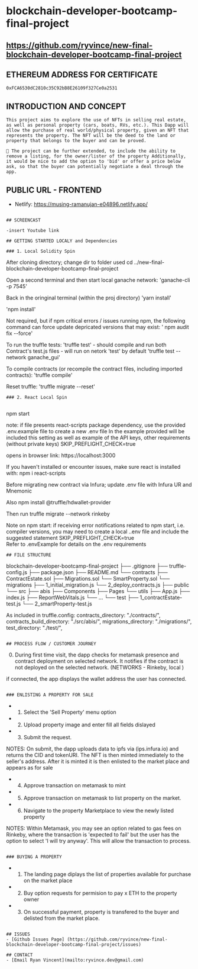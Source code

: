 # blockchain-developer-bootcamp-final-project

## https://github.com/ryvince/new-final-blockchain-developer-bootcamp-final-project

## ETHEREUM ADDRESS FOR CERTIFICATE 

```
0xFCA6530dC2810c35C92bB8E26109f327Ce0a2531
```

## INTRODUCTION AND CONCEPT

```
This project aims to explore the use of NFTs in selling real estate, as well as personal property (cars, boats, RVs, etc.). This Dapp will allow the purchase of real world/physical property, given an NFT that represents the property. The NFT will be the deed to the land or property that belongs to the buyer and can be proved. 

🚀 The project can be further extended, to include the ability to remove a listing, for the owner/lister of the property Additionally, it would be nice to add the option to 'bid' or offer a price below ask, so that the buyer can potentially negotiate a deal through the app.

```
## PUBLIC URL - FRONTEND

- Netlify: https://musing-ramanujan-e04896.netlify.app/
  
```

## SCREENCAST

-insert Youtube link

## GETTING STARTED LOCALY and Dependencies

### 1. Local Solidity Spin
```
After cloning directory; change dir to folder used
cd ../new-final-blockchain-developer-bootcamp-final-project

Open a second terminal and then start local ganache network: 
'ganache-cli -p 7545'

Back in the oringinal terminal (within the proj directory)
'yarn install'

'npm install'

Not required, but if npm critical errors / issues running npm, the following command can force update depricated versions that may exist:
' npm audit fix --force'

To run the truffle tests:
'truffle test' - should compile and run both Contract's test.js files - will run on netork 'test' by default
'truffle test --network ganache_gui' 

To compile contracts (or recompile the contract files, including imported contracts):
'truffle compile' 

Reset truffle:
'truffle migrate --reset'
```
### 2. React Local Spin


```
npm start

note: if file presents react-scripts package dependency, use the provided .env.example file to create a new .env file
In the example provided will be included this setting as well as example of the API keys, other requirements (without private keys)
SKIP_PREFLIGHT_CHECK=true

opens in browser link: https://localhost:3000

If you haven't installed or encounter issues, make sure react is installed with:
npm i react-scripts

Before migrating new contract via Infura; update .env file with Infura UR and Mnemonic

Also
npm install @truffle/hdwallet-provider

Then run truffle migrate --network rinkeby

Note on npm start: if receiving error notifications related to npm start, i.e. compiler versions, you may need to create a local ..env file and include the suggested statement SKIP_PREFLIGHT_CHECK=true  
Refer to .envExample for details on the .env requirements

```
## FILE STRUCTURE

```
blockchain-developer-bootcamp-final-project
├── .gitignore
├── truffle-config.js
├── package.json
├── README.md
└──  contracts
	├── ContractEstate.sol
	├── Migrations.sol
	└── SmartProperty.sol
└── migrations
	├── 1_initial_migration.js
	└── 2_deploy_contracts.js
├── public
└── src
	├── abis
	├── Components
	├── Pages
	└── utils
	├── App.js
	├── index.js
	├── ReportWebVitals.js
	└── ...
└── test
	├── 1_contractEstate-test.js
	└── 2_smartProperty-test.js

As included in truffle.config: 
contracts_directory: "./contracts/",
  contracts_build_directory: "./src/abis/",
  migrations_directory: "./migrations/",
  test_directory: "./test/",


```

## PROCESS FLOW / CUSTOMER JOURNEY

```
0. During first time visit, the dapp checks for metamask presence and contract deployment on 
selected network. It notifies if the contract is not deployed on the selected network. 
(NETWORKS - Rinkeby, local )

if connected, the app displays the wallet address the user has connected.
```

### ENLISTING A PROPERTY FOR SALE
```
- 1. Select the 'Sell Property' menu option

- 2. Upload property image and enter fill all fields dislayed

- 3. Submit the request. 

NOTES: On submit, the dapp uploads data to ipfs via (ips.infura.io) and returns the CID and 
tokenURI. The NFT is then minted immediately to the seller's address. After it is minted it is 
then enlisted to the market place and appears as for sale

- 4. Approve transaction on metamask to mint

- 5. Approve transaction on metamask to list property on the market.

- 6. Navigate to the property Marketplace to view the newly listed property

NOTES: Within Metamask, you may see an option related to gas fees on Rinkeby, where the transaction is 'expected to fail' but the user has the option to select 'I will try anyway'. This will allow the transaction to process.
```

### BUYING A PROPERTY
```
- 1. The landing page diplays the list of properties available for purchase on the market place

- 2. Buy option requests for permision to pay x ETH to the property owner

- 3. On successful payment, property is transfered to the buyer and delisted from the market place. 
```

## ISSUES
- [Github Issues Page] (https://github.com/ryvince/new-final-blockchain-developer-bootcamp-final-project/issues)

## CONTACT
- [Email Ryan Vincent](mailto:ryvince.dev@gmail.com)

